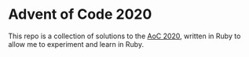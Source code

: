 # Advent of Code 2020

This repo is a collection of solutions to the [AoC 2020](https://adventofcode.com/2020), written in Ruby to
allow me to experiment and learn in Ruby.
